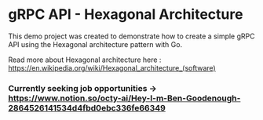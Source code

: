# gRPC API - Hexagonal Architecture

This demo project was created to demonstrate how to create a simple gRPC API using the Hexagonal architecture pattern with Go.

Read more about Hexagonal architecture here : https://en.wikipedia.org/wiki/Hexagonal_architecture_(software)

### Currently seeking job opportunities -> https://www.notion.so/octy-ai/Hey-I-m-Ben-Goodenough-2864526141534d4fbd0ebc336fe66349
